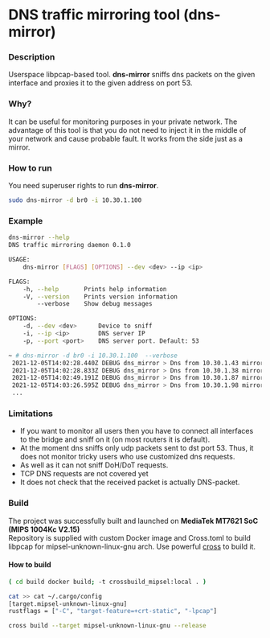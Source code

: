 # DNS traffic mirroring tool (**dns-mirror**)

### Description

Userspace libpcap-based tool. **dns-mirror** sniffs dns packets on the given interface and proxies it to the given address on port 53.

### Why?

It can be useful for monitoring purposes in your private network. The advantage of this tool is that you do not need to
inject it in the middle of your network and cause probable fault. It works from the side just as a mirror.

### How to run

You need superuser rights to run **dns-mirror**.
```bash
sudo dns-mirror -d br0 -i 10.30.1.100
```

### Example
```bash
dns-mirror --help
DNS traffic mirroring daemon 0.1.0

USAGE:
    dns-mirror [FLAGS] [OPTIONS] --dev <dev> --ip <ip>

FLAGS:
    -h, --help       Prints help information
    -V, --version    Prints version information
        --verbose    Show debug messages

OPTIONS:
    -d, --dev <dev>      Device to sniff
    -i, --ip <ip>        DNS server IP
    -p, --port <port>    DNS server port. Default: 53
```

```bash
~ # dns-mirror -d br0 -i 10.30.1.100  --verbose
 2021-12-05T14:02:28.440Z DEBUG dns_mirror > Dns from 10.30.1.43 mirrored to 10.30.1.100:53
 2021-12-05T14:02:28.833Z DEBUG dns_mirror > Dns from 10.30.1.38 mirrored to 10.30.1.100:53
 2021-12-05T14:02:49.191Z DEBUG dns_mirror > Dns from 10.30.1.87 mirrored to 10.30.1.100:53
 2021-12-05T14:03:26.595Z DEBUG dns_mirror > Dns from 10.30.1.98 mirrored to 10.30.1.100:53
 ...
 ```

### Limitations

- If you want to monitor all users then you have to connect all interfaces to the bridge and sniff on it (on most
  routers it is default).
- At the moment dns sniffs only udp packets sent to dst port 53. Thus, it does not monitor tricky users who use
  customized dns requests.
- As well as it can not sniff DoH/DoT requests.
- TCP DNS requests are not covered yet
- It does not check that the received packet is actually DNS-packet.

### Build

The project was successfully built and launched on **MediaTek MT7621 SoC (MIPS 1004Kc V2.15)**  
Repository is supplied with custom Docker image and Cross.toml to build libpcap for mipsel-unknown-linux-gnu arch.
Use powerful [cross](https://github.com/rust-embedded/cross) to build it.

#### How to build

```bash
( cd build docker build; -t crossbuild_mipsel:local . )

cat >> cat ~/.cargo/config
[target.mipsel-unknown-linux-gnu]
rustflags = ["-C", "target-feature=+crt-static", "-lpcap"]

cross build --target mipsel-unknown-linux-gnu --release
```